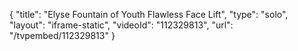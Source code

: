 {
    "title": "Elyse Fountain of Youth Flawless Face Lift",
    "type": "solo",
    "layout": "iframe-static",
    "videoId": "112329813",
    "url": "\/tvpembed\/112329813"
}